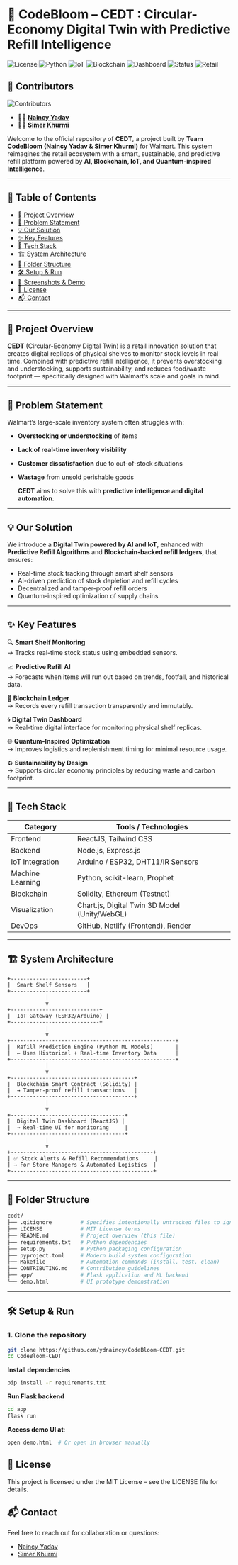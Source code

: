 # 🌿 CodeBloom – CEDT : Circular-Economy Digital Twin with Predictive Refill Intelligence

![License](https://img.shields.io/github/license/ydnaincy/CodeBloom-CEDT?style=for-the-badge)
![Python](https://img.shields.io/badge/Refill%20Prediction-ML%20Model-blueviolet?style=for-the-badge&logo=python)
![IoT](https://img.shields.io/badge/IoT-ESP32%20Gateway-yellowgreen?style=for-the-badge&logo=raspberrypi)
![Blockchain](https://img.shields.io/badge/Blockchain-Solidity%20Smart%20Contract-9cf?style=for-the-badge&logo=ethereum)
![Dashboard](https://img.shields.io/badge/Digital%20Twin-ReactJS%20Dashboard-informational?style=for-the-badge&logo=react)
![Status](https://img.shields.io/badge/System-Prototype%20Live-brightgreen?style=for-the-badge&logo=github)
![Retail](https://img.shields.io/badge/Industry-RetailTech-purple?style=for-the-badge&logo=shopping-cart)

## 🤝 Contributors

![Contributors](https://img.shields.io/github/contributors/ydnaincy/CodeBloom-CEDT?style=flat-square)

- 👩‍💻 [**Naincy Yadav**](https://github.com/ydnaincy)
- 👩‍💻 [**Simer Khurmi**](https://github.com/Simer-Khurmi)


Welcome to the official repository of **CEDT**, a project built by **Team CodeBloom (Naincy Yadav & Simer Khurmi)** for Walmart. This system reimagines the retail ecosystem with a smart, sustainable, and predictive refill platform powered by **AI, Blockchain, IoT, and Quantum-inspired Intelligence**.

---


## 📌 Table of Contents

- [🚀 Project Overview](#-project-overview)
- [🎯 Problem Statement](#-problem-statement)
- [💡 Our Solution](#-our-solution)
- [✨ Key Features](#-key-features)
- [🧠 Tech Stack](#-tech-stack)
- [🏗️ System Architecture](#-system-architecture)
- [📁 Folder Structure](#-folder-structure)
- [🛠️ Setup & Run](#️-setup--run)
- [📸 Screenshots & Demo](#-screenshots--demo)
- [📄 License](#-license)
- [📬 Contact](#-contact)


---


## 🚀 Project Overview

**CEDT** (Circular-Economy Digital Twin) is a retail innovation solution that creates digital replicas of physical shelves to monitor stock levels in real time. Combined with predictive refill intelligence, it prevents overstocking and understocking, supports sustainability, and reduces food/waste footprint — specifically designed with Walmart’s scale and goals in mind.

---


## 🎯 Problem Statement

Walmart’s large-scale inventory system often struggles with:
- **Overstocking or understocking** of items
- **Lack of real-time inventory visibility**
- **Customer dissatisfaction** due to out-of-stock situations
- **Wastage** from unsold perishable goods


  **CEDT** aims to solve this with **predictive intelligence and digital automation**.
  
---



## 💡 Our Solution

We introduce a **Digital Twin powered by AI and IoT**, enhanced with **Predictive Refill Algorithms** and **Blockchain-backed refill ledgers**, that ensures:

- Real-time stock tracking through smart shelf sensors
- AI-driven prediction of stock depletion and refill cycles
- Decentralized and tamper-proof refill orders
- Quantum-inspired optimization of supply chains

---



## ✨ Key Features

🔍 **Smart Shelf Monitoring**  
→ Tracks real-time stock status using embedded sensors.

📈 **Predictive Refill AI**  
→ Forecasts when items will run out based on trends, footfall, and historical data.

🔗 **Blockchain Ledger**  
→ Records every refill transaction transparently and immutably.

🌀 **Digital Twin Dashboard**  
→ Real-time digital interface for monitoring physical shelf replicas.

🌐 **Quantum-Inspired Optimization**  
→ Improves logistics and replenishment timing for minimal resource usage.

♻️ **Sustainability by Design**  
→ Supports circular economy principles by reducing waste and carbon footprint.

---



## 🧠 Tech Stack

| Category        | Tools / Technologies                       |
|-----------------|--------------------------------------------|
| Frontend        | ReactJS, Tailwind CSS                      |
| Backend         | Node.js, Express.js                        |
| IoT Integration | Arduino / ESP32, DHT11/IR Sensors          |
| Machine Learning| Python, scikit-learn, Prophet              |
| Blockchain      | Solidity, Ethereum (Testnet)               |
| Visualization   | Chart.js, Digital Twin 3D Model (Unity/WebGL) |
| DevOps          | GitHub, Netlify (Frontend), Render         |

---



## 🏗️ System Architecture

```plaintext
+------------------------+
|  Smart Shelf Sensors   |
+------------------------+
            |
            v
+----------------------------+
|  IoT Gateway (ESP32/Arduino) |
+----------------------------+
            |
            v
+----------------------------------------------------+
|  Refill Prediction Engine (Python ML Models)       |
|  ← Uses Historical + Real-time Inventory Data      |
+----------------------------------------------------+
            |
            v
+---------------------------------------+
|  Blockchain Smart Contract (Solidity) |
|  → Tamper-proof refill transactions   |
+---------------------------------------+
            |
            v
+------------------------------------+
|  Digital Twin Dashboard (ReactJS) |
|  → Real-time UI for monitoring     |
+------------------------------------+
            |
            v
+---------------------------------------------+
| ✅ Stock Alerts & Refill Recommendations     |
| → For Store Managers & Automated Logistics  |
+---------------------------------------------+
```


---



## 📁 Folder Structure


```bash
cedt/
├── .gitignore         # Specifies intentionally untracked files to ignore
├── LICENSE            # MIT License terms
├── README.md          # Project overview (this file)
├── requirements.txt   # Python dependencies
├── setup.py           # Python packaging configuration
├── pyproject.toml     # Modern build system configuration
├── Makefile           # Automation commands (install, test, clean)
├── CONTRIBUTING.md    # Contribution guidelines
├── app/               # Flask application and ML backend
└── demo.html          # UI prototype demonstration
```
---



## 🛠️ Setup & Run

### 1. Clone the repository

```bash
git clone https://github.com/ydnaincy/CodeBloom-CEDT.git
cd CodeBloom-CEDT
```

**Install dependencies**
```bash
pip install -r requirements.txt
```

**Run Flask backend**
```bash
cd app
flask run
```

**Access demo UI at**:
```bash
open demo.html  # Or open in browser manually 
```



## 📄 License
This project is licensed under the MIT License – see the LICENSE file for details.

## 📬 Contact

Feel free to reach out for collaboration or questions:

- [Naincy Yadav](www.linkedin.com/in/naincy-yadav-3a63a7263)
- [Simer Khurmi](https://www.linkedin.com/in/simerkhurmi)
 








